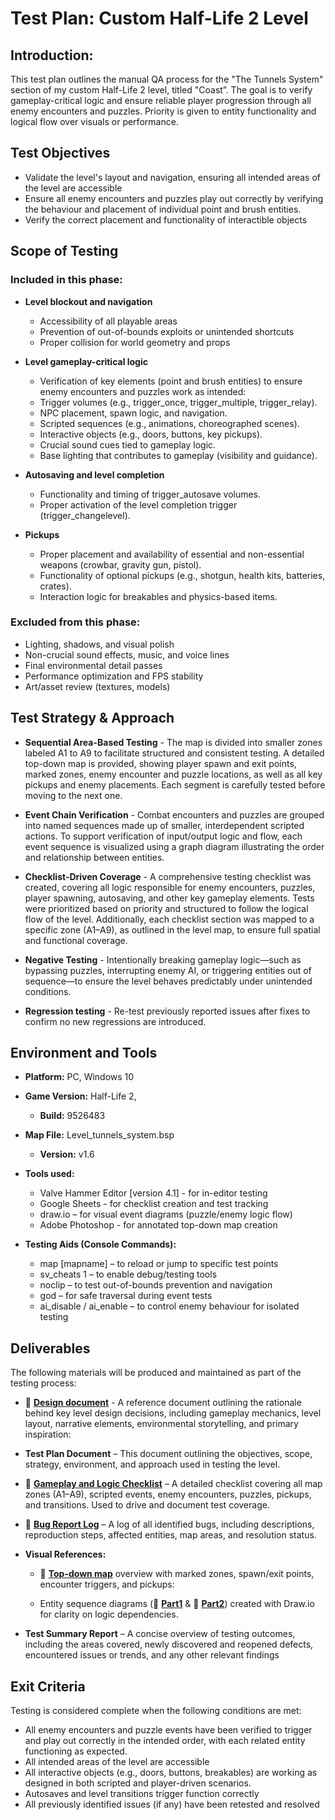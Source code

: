 # Test Plan: Custom Half-Life 2 Level

## Introduction:
This test plan outlines the manual QA process for the "The Tunnels System" section of my custom Half-Life 2 level, titled "Coast”. The goal is to verify gameplay-critical logic and ensure reliable player progression through all enemy encounters and puzzles. Priority is given to entity functionality and logical flow over visuals or performance.


## Test Objectives

* Validate the level's layout and navigation, ensuring all intended areas of the level are accessible 
* Ensure all enemy encounters and puzzles play out correctly by verifying the behaviour and placement of individual point and brush entities.
* Verify the correct placement and functionality of interactible objects

## Scope of Testing

### Included in this phase:
* **Level blockout and navigation**
   * Accessibility of all playable areas
   * Prevention of out-of-bounds exploits or unintended shortcuts
   * Proper collision for world geometry and props
* **Level gameplay-critical logic**
   * Verification of key elements (point and brush entities) to ensure enemy encounters and puzzles work as intended:
   * Trigger volumes (e.g., trigger_once, trigger_multiple, trigger_relay).
   * NPC placement, spawn logic, and navigation.
   * Scripted sequences (e.g., animations, choreographed scenes).
   * Interactive objects (e.g., doors, buttons, key pickups).
   * Crucial sound cues tied to gameplay logic.
   * Base lighting that contributes to gameplay (visibility and guidance).


* **Autosaving and level completion**
   * Functionality and timing of trigger_autosave volumes.
   * Proper activation of the level completion trigger (trigger_changelevel).
* **Pickups**
   * Proper placement and availability of essential and non-essential weapons (crowbar, gravity gun, pistol).
   * Functionality of optional pickups (e.g., shotgun, health kits, batteries, crates).
   * Interaction logic for breakables and physics-based items.


### Excluded from this phase:
* Lighting, shadows, and visual polish
* Non-crucial sound effects, music, and voice lines
* Final environmental detail passes
* Performance optimization and FPS stability
* Art/asset review (textures, models)


## Test Strategy & Approach

* **Sequential Area-Based Testing** - The map is divided into smaller zones labeled A1 to A9 to facilitate structured and consistent testing. A detailed top-down map is provided, showing player spawn and exit points, marked zones, enemy encounter and puzzle locations, as well as all key pickups and enemy placements. Each segment is carefully tested before moving to the next one.


* **Event Chain Verification** - Combat encounters and puzzles are grouped into named sequences made up of smaller, interdependent scripted actions. To support verification of input/output logic and flow, each event sequence is visualized using a graph diagram illustrating the order and relationship between entities.

* **Checklist-Driven Coverage** - A comprehensive testing checklist was created, covering all logic responsible for enemy encounters, puzzles, player spawning, autosaving, and other key gameplay elements. Tests were prioritized based on priority and structured to follow the logical flow of the level. Additionally, each checklist section was mapped to a specific zone (A1–A9), as outlined in the level map, to ensure full spatial and functional coverage.

* **Negative Testing** - Intentionally breaking gameplay logic—such as bypassing puzzles, interrupting enemy AI, or triggering entities out of sequence—to ensure the level behaves predictably under unintended conditions.

* **Regression testing** - Re-test previously reported issues after fixes to confirm no new regressions are introduced.



## Environment and Tools

* **Platform:** PC, Windows 10

* **Game Version:** Half-Life 2, 
  * **Build:** 9526483 

* **Map File:** Level_tunnels_system.bsp
  * **Version:** v1.6

* **Tools used:**

  * Valve Hammer Editor [version 4.1] - for in-editor testing
  * Google Sheets - for checklist creation and test tracking
  * draw.io – for visual event diagrams (puzzle/enemy logic flow)
  * Adobe Photoshop - for annotated top-down map creation



* **Testing Aids (Console Commands):**
 		
  * map [mapname] – to reload or jump to specific test points
  * sv_cheats 1 – to enable debug/testing tools
  * noclip – to test out-of-bounds prevention and navigation
  * god – for safe traversal during event tests
  * ai_disable / ai_enable – to control enemy behaviour for isolated testing




## Deliverables
The following materials will be produced and maintained as part of the testing process:

* 📎 **[Design document](https://www.artstation.com/artwork/g8vPvZ)** - A reference document outlining the rationale behind key level design decisions, including gameplay mechanics, level layout, narrative elements, environmental storytelling, and primary inspiration:
  
* **Test Plan Document** – This document outlining the objectives, scope, strategy, environment, and approach used in testing the level.

* 📎 **[Gameplay and Logic Checklist](https://github.com/aleksandar023/hl2-custom-level-testing/blob/eb85b0661592b8e2e0afdaf15278467a1480a820/hl2_custom_level_checklist.md)** – A detailed checklist covering all map zones (A1–A9), scripted events, enemy encounters, puzzles, pickups, and transitions. Used to drive and document test coverage.

* 📎 **[Bug Report Log]([hl2_custom_level_checklist.md](https://github.com/aleksandar023/hl2-custom-level-testing/blob/main/hl2-custom-level-bugs.md))** – A log of all identified bugs, including descriptions, reproduction steps, affected entities, map areas, and resolution status.

* **Visual References:**

  * 📎 **[Top-down map](./images/The_Tunnels_System_Zones_Map.png)** overview with marked zones, spawn/exit points, encounter triggers, and pickups:   

  * Entity sequence diagrams (📎 **[Part1](./images/The_Tunnels_System_Diagram_Part_1.drawio.svg)** & 📎 **[Part2](./images/The_Tunnels_System_Diagram_Part_2.drawio.svg)**) created with Draw.io for clarity on logic dependencies.

* **Test Summary Report** – A concise overview of testing outcomes, including the areas covered, newly discovered and reopened defects, encountered issues or trends, and any other relevant findings

## Exit Criteria

Testing is considered complete when the following conditions are met:

* All enemy encounters and puzzle events have been verified to trigger and play out correctly in the intended order, with each related entity functioning as expected.
* All intended areas of the level are accessible
* All interactive objects (e.g., doors, buttons, breakables) are working as designed in both scripted and player-driven scenarios.
* Autosaves and level transitions trigger function correctly
* All previously identified issues (if any) have been retested and resolved


